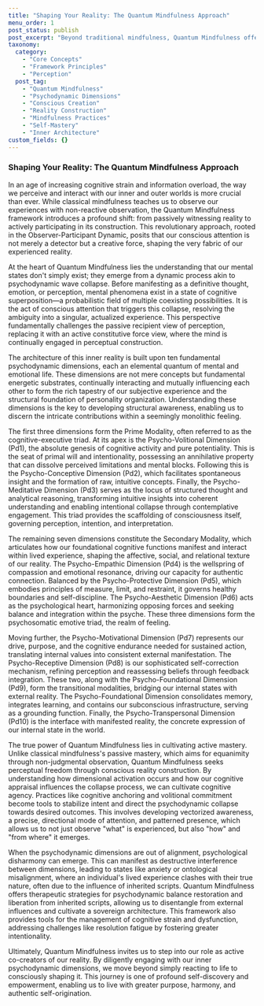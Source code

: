 ```yaml
---
title: "Shaping Your Reality: The Quantum Mindfulness Approach"
menu_order: 1
post_status: publish
post_excerpt: "Beyond traditional mindfulness, Quantum Mindfulness offers a revolutionary framework for actively co-creating your reality. Discover how understanding your inner psychodynamic dimensions and the process of conscious observation empowers you to transform your experience from a passive reception to an engaged, intentional act of creation."
taxonomy:
  category:
    - "Core Concepts"
    - "Framework Principles"
    - "Perception"
  post_tag:
    - "Quantum Mindfulness"
    - "Psychodynamic Dimensions"
    - "Conscious Creation"
    - "Reality Construction"
    - "Mindfulness Practices"
    - "Self-Mastery"
    - "Inner Architecture"
custom_fields: {}
---
```


### Shaping Your Reality: The Quantum Mindfulness Approach

In an age of increasing cognitive strain and information overload, the way we perceive and interact with our inner and outer worlds is more crucial than ever. While classical mindfulness teaches us to observe our experiences with non-reactive observation, the Quantum Mindfulness framework introduces a profound shift: from passively witnessing reality to actively participating in its construction. This revolutionary approach, rooted in the Observer-Participant Dynamic, posits that our conscious attention is not merely a detector but a creative force, shaping the very fabric of our experienced reality.

At the heart of Quantum Mindfulness lies the understanding that our mental states don't simply exist; they emerge from a dynamic process akin to psychodynamic wave collapse. Before manifesting as a definitive thought, emotion, or perception, mental phenomena exist in a state of cognitive superposition—a probabilistic field of multiple coexisting possibilities. It is the act of conscious attention that triggers this collapse, resolving the ambiguity into a singular, actualized experience. This perspective fundamentally challenges the passive recipient view of perception, replacing it with an active constitutive force view, where the mind is continually engaged in perceptual construction.

The architecture of this inner reality is built upon ten fundamental psychodynamic dimensions, each an elemental quantum of mental and emotional life. These dimensions are not mere concepts but fundamental energetic substrates, continually interacting and mutually influencing each other to form the rich tapestry of our subjective experience and the structural foundation of personality organization. Understanding these dimensions is the key to developing structural awareness, enabling us to discern the intricate contributions within a seemingly monolithic feeling.

The first three dimensions form the Prime Modality, often referred to as the cognitive-executive triad. At its apex is the Psycho-Volitional Dimension (Pd1), the absolute genesis of cognitive activity and pure potentiality. This is the seat of primal will and intentionality, possessing an annihilative property that can dissolve perceived limitations and mental blocks. Following this is the Psycho-Conceptive Dimension (Pd2), which facilitates spontaneous insight and the formation of raw, intuitive concepts. Finally, the Psycho-Meditative Dimension (Pd3) serves as the locus of structured thought and analytical reasoning, transforming intuitive insights into coherent understanding and enabling intentional collapse through contemplative engagement. This triad provides the scaffolding of consciousness itself, governing perception, intention, and interpretation.

The remaining seven dimensions constitute the Secondary Modality, which articulates how our foundational cognitive functions manifest and interact within lived experience, shaping the affective, social, and relational texture of our reality. The Psycho-Empathic Dimension (Pd4) is the wellspring of compassion and emotional resonance, driving our capacity for authentic connection. Balanced by the Psycho-Protective Dimension (Pd5), which embodies principles of measure, limit, and restraint, it governs healthy boundaries and self-discipline. The Psycho-Aesthetic Dimension (Pd6) acts as the psychological heart, harmonizing opposing forces and seeking balance and integration within the psyche. These three dimensions form the psychosomatic emotive triad, the realm of feeling.

Moving further, the Psycho-Motivational Dimension (Pd7) represents our drive, purpose, and the cognitive endurance needed for sustained action, translating internal values into consistent external manifestation. The Psycho-Receptive Dimension (Pd8) is our sophisticated self-correction mechanism, refining perception and reassessing beliefs through feedback integration. These two, along with the Psycho-Foundational Dimension (Pd9), form the transitional modalities, bridging our internal states with external reality. The Psycho-Foundational Dimension consolidates memory, integrates learning, and contains our subconscious infrastructure, serving as a grounding function. Finally, the Psycho-Transpersonal Dimension (Pd10) is the interface with manifested reality, the concrete expression of our internal state in the world.

The true power of Quantum Mindfulness lies in cultivating active mastery. Unlike classical mindfulness's passive mastery, which aims for equanimity through non-judgmental observation, Quantum Mindfulness seeks perceptual freedom through conscious reality construction. By understanding how dimensional activation occurs and how our cognitive appraisal influences the collapse process, we can cultivate cognitive agency. Practices like cognitive anchoring and volitional commitment become tools to stabilize intent and direct the psychodynamic collapse towards desired outcomes. This involves developing vectorized awareness, a precise, directional mode of attention, and patterned presence, which allows us to not just observe "what" is experienced, but also "how" and "from where" it emerges.

When the psychodynamic dimensions are out of alignment, psychological disharmony can emerge. This can manifest as destructive interference between dimensions, leading to states like anxiety or ontological misalignment, where an individual's lived experience clashes with their true nature, often due to the influence of inherited scripts. Quantum Mindfulness offers therapeutic strategies for psychodynamic balance restoration and liberation from inherited scripts, allowing us to disentangle from external influences and cultivate a sovereign architecture. This framework also provides tools for the management of cognitive strain and dysfunction, addressing challenges like resolution fatigue by fostering greater intentionality.

Ultimately, Quantum Mindfulness invites us to step into our role as active co-creators of our reality. By diligently engaging with our inner psychodynamic dimensions, we move beyond simply reacting to life to consciously shaping it. This journey is one of profound self-discovery and empowerment, enabling us to live with greater purpose, harmony, and authentic self-origination.